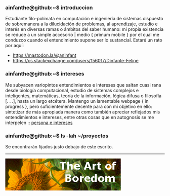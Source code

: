 ### ainfanthe@github:~$ introduccion
Estudiante filo-polímata en computación e ingeniería de sistemas dispuesto de sobremanera a la dilucidación de problemas, al aprendizaje, estudio e interés en
diversas ramas o ámbitos del saber humano: mi propia existencia se reduce a un simple accesorio | medio { primum mobile } por el cual me conduzco cuando el entendimiento supone ser lo
sustancial. Estaré un rato por aquí:
- https://mastodon.la/@aninfant
- https://cs.stackexchange.com/users/156017/Dinfante-Felipe
### ainfanthe@github:~$ intereses
Me subyacen variopintos entendimientos e intereses que saltan cuasi rana desde biología computacional, estudio de sistemas complejos e inteligentes, matemáticas, teoría de la información, lógica difusa o filosofía [. . .], hasta un largo etcétera. Mantengo un lamentable webpage { in progress }, pero suficientemente decente para con mi objetivo en ello: sintetizar de más apropiada manera como también apreciar reflejados mis entendimientos e intereses, entre otras cosas que en autognosis se me interpelen :: [persona e intereses](https://ainfanthe.github.io/)
### ainfanthe@github:~$ ls -lah ~/proyectos
Se encontrarán fijados justo debajo de este escrito.

---

<img style="" src="https://raw.githubusercontent.com/ainfanthe/ainfanthe/main/assets/img1.png">
